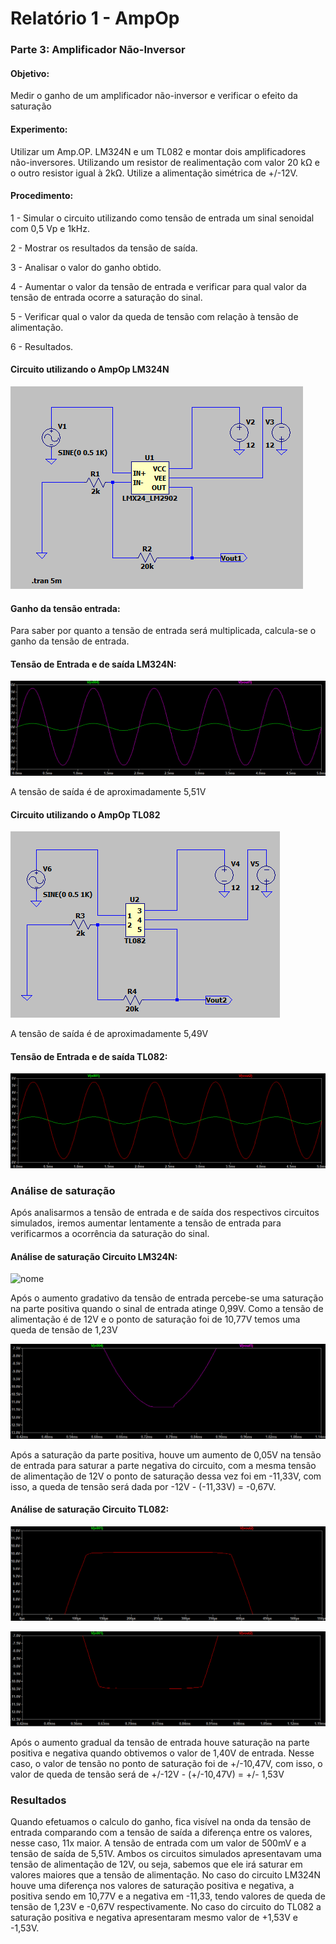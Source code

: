 # Relatório 1 - AmpOp

### Parte 3: Amplificador Não-Inversor

#### Objetivo:

Medir o ganho de um amplificador não-inversor e verificar o efeito da saturação

#### Experimento:

Utilizar um Amp.OP. LM324N e um TL082 e montar dois amplificadores não-inversores. Utilizando um resistor de realimentação com valor 20 kΩ e o outro resistor igual à 2kΩ.
Utilize a alimentação simétrica de +/-12V.

#### Procedimento:

1 - Simular o circuito utilizando como tensão de entrada um sinal senoidal com 0,5 Vp e 1kHz.

2 - Mostrar os resultados da tensão de saída.

3 - Analisar o valor do ganho obtido.

4 - Aumentar o valor da tensão de entrada e verificar para qual valor da tensão de entrada ocorre a saturação do sinal.

5 - Verificar qual o valor da queda de tensão com relação à tensão de alimentação.

6 - Resultados.

#### Circuito utilizando o AmpOp LM324N

![nome](/relatorio_eletronica_1/ninversorlm324.png)

#### Ganho da tensão entrada:
Para saber por quanto a tensão de entrada será multiplicada, calcula-se o ganho da tensão de entrada.


#### Tensão de Entrada e de saída LM324N:

![nome](/relatorio_eletronica_1/ninversorlm3241.png)

A tensão de saída é de aproximadamente 5,51V

#### Circuito utilizando o AmpOp TL082

![nome](/relatorio_eletronica_1/tl082ninversor.png)

A tensão de saída é de aproximadamente 5,49V

#### Tensão de Entrada e de saída TL082:

![nome](/relatorio_eletronica_1/ninversortl08.png)

### Análise de saturação

Após analisarmos a tensão de entrada e de saída dos respectivos circuitos simulados, iremos aumentar lentamente a tensão de entrada para verificarmos a ocorrência da saturação do sinal.

#### Análise de saturação Circuito LM324N:

![nome](/relatorio_eletronica_1/saturaçaoninversor.png)

Após o aumento gradativo da tensão de entrada percebe-se uma saturação na parte positiva quando o sinal de entrada atinge 0,99V. Como a tensão de alimentação é de 12V e o ponto de saturação foi de 10,77V temos uma queda de tensão de 1,23V

![nome](/relatorio_eletronica_1/ninversorsaturado.png)

Após a saturação da parte positiva, houve um aumento de 0,05V na tensão de entrada para saturar a parte negativa do circuito, com a mesma tensão de alimentação de 12V o ponto de saturação dessa vez foi em -11,33V, com isso, a queda de tensão será dada por -12V - (-11,33V) = -0,67V.


#### Análise de saturação Circuito TL082:

![nome](/relatorio_eletronica_1/saturadotl082.png)

![nome](/relatorio_eletronica_1/saturado22.png)

Após o aumento gradual da tensão de entrada houve saturação na parte positiva e negativa quando obtivemos o valor de 1,40V de entrada. Nesse caso, o valor de tensão no ponto de saturação foi de +/-10,47V, com isso, o valor de queda de tensão será de +/-12V - (+/-10,47V) = +/- 1,53V

### Resultados

Quando efetuamos o calculo do ganho, fica visível na onda da tensão de entrada comparando com a tensão de saída a diferença entre os valores, nesse caso, 11x maior. A tensão de entrada com um valor de 500mV e a tensão de saída de 5,51V.
Ambos os circuitos simulados apresentavam uma tensão de alimentação de 12V, ou seja, sabemos que ele irá saturar em valores maiores que a tensão de alimentação. No caso do circuito LM324N houve uma diferença nos valores de saturação positiva e negativa, a positiva sendo em 10,77V e a negativa em -11,33, tendo valores de queda de tensão de 1,23V e -0,67V respectivamente. No caso do circuito do TL082 a saturação positiva e negativa apresentaram mesmo valor de +1,53V e -1,53V.
